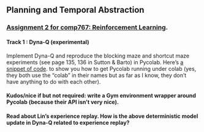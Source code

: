## Planning and Temporal Abstraction
### [Assignment 2 for comp767: Reinforcement Learning](https://docs.google.com/document/d/1yh3Qgcf7f3mkPLzW8j5coJDsd3sXdDKekzpUHMTgnF4/edit#).

#### Track 1 : Dyna-Q (experimental)   
Implement Dyna-Q and reproduce the blocking maze and shortcut maze experiments (see page 135, 136 in Sutton & Barto) in Pycolab. Here’s [a snippet of code](https://colab.research.google.com/drive/14Ov5IHxKcbYRjFKJI04r2wuxTQ8dNIBJ). to show you how to get Pycolab running under colab (yes, they both use the “colab” in their names but as far as I know, they don’t have anything to do with each other).    

#### Kudos/nice if but not required: write a Gym environment wrapper around Pycolab (because their API isn’t very nice).    

#### Read about Lin’s experience replay. How is the above deterministic model update in Dyna-Q related to experience replay? 

